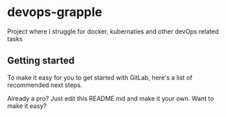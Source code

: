 # devops-grapple

Project where I struggle for docker, kubernaties and other devOps related tasks

## Getting started

To make it easy for you to get started with GitLab, here's a list of recommended next steps.

Already a pro? Just edit this README.md and make it your own. Want to make it easy?
